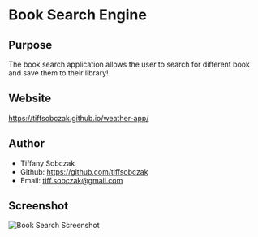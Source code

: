 # Book Search Engine


## Purpose
The book search application allows the user to search for different book and save them to their library!


## Website
https://tiffsobczak.github.io/weather-app/

## Author
* Tiffany Sobczak
* Github: https://github.com/tiffsobczak
* Email: tiff.sobczak@gmail.com

## Screenshot
![Book Search Screenshot](./booksearch1.png)